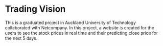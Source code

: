 # Trading Vision
This is a graduated project in Auckland University of Technology collaborated with Netcompany. In this project, a website is created for the users to see the stock prices in real time and their predicting close price for the next 5 days.
